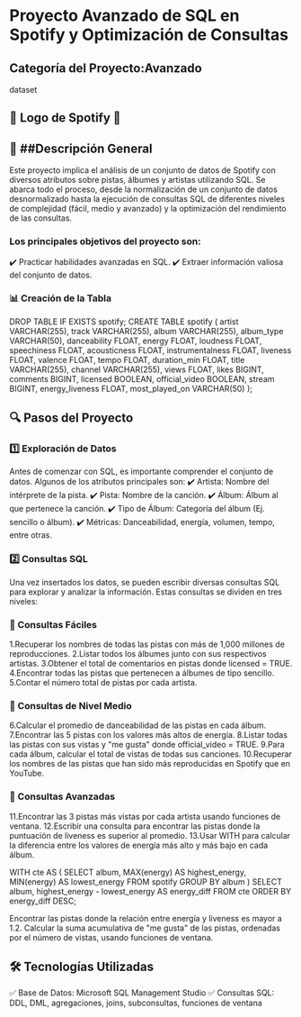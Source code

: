 # Proyecto Avanzado de SQL en Spotify y Optimización de Consultas
## Categoría del Proyecto:Avanzado 
dataset

## 🎵 Logo de Spotify 🎵

## 📌 ##Descripción General
Este proyecto implica el análisis de un conjunto de datos de Spotify con diversos atributos sobre pistas, álbumes y artistas utilizando SQL. Se abarca todo el proceso, desde la normalización de un conjunto de datos desnormalizado hasta la ejecución de consultas SQL de diferentes niveles de complejidad (fácil, medio y avanzado) y la optimización del rendimiento de las consultas.

### Los principales objetivos del proyecto son:
✔️ Practicar habilidades avanzadas en SQL.
✔️ Extraer información valiosa del conjunto de datos.

### 📊 Creación de la Tabla

DROP TABLE IF EXISTS spotify;
CREATE TABLE spotify (
    artist VARCHAR(255),
    track VARCHAR(255),
    album VARCHAR(255),
    album_type VARCHAR(50),
    danceability FLOAT,
    energy FLOAT,
    loudness FLOAT,
    speechiness FLOAT,
    acousticness FLOAT,
    instrumentalness FLOAT,
    liveness FLOAT,
    valence FLOAT,
    tempo FLOAT,
    duration_min FLOAT,
    title VARCHAR(255),
    channel VARCHAR(255),
    views FLOAT,
    likes BIGINT,
    comments BIGINT,
    licensed BOOLEAN,
    official_video BOOLEAN,
    stream BIGINT,
    energy_liveness FLOAT,
    most_played_on VARCHAR(50)
);
## 🔍 Pasos del Proyecto
### 1️⃣ Exploración de Datos
Antes de comenzar con SQL, es importante comprender el conjunto de datos. Algunos de los atributos principales son:
✔️ Artista: Nombre del intérprete de la pista.
✔️ Pista: Nombre de la canción.
✔️ Álbum: Álbum al que pertenece la canción.
✔️ Tipo de Álbum: Categoría del álbum (Ej. sencillo o álbum).
✔️ Métricas: Danceabilidad, energía, volumen, tempo, entre otras.

### 2️⃣ Consultas SQL
Una vez insertados los datos, se pueden escribir diversas consultas SQL para explorar y analizar la información. Estas consultas se dividen en tres niveles:

### 🔹 Consultas Fáciles
1.Recuperar los nombres de todas las pistas con más de 1,000 millones de reproducciones.
2.Listar todos los álbumes junto con sus respectivos artistas.
3.Obtener el total de comentarios en pistas donde licensed = TRUE.
4.Encontrar todas las pistas que pertenecen a álbumes de tipo sencillo.
5.Contar el número total de pistas por cada artista.
### 🔹 Consultas de Nivel Medio
6.Calcular el promedio de danceabilidad de las pistas en cada álbum.
7.Encontrar las 5 pistas con los valores más altos de energía.
8.Listar todas las pistas con sus vistas y "me gusta" donde official_video = TRUE.
9.Para cada álbum, calcular el total de vistas de todas sus canciones.
10.Recuperar los nombres de las pistas que han sido más reproducidas en Spotify que en YouTube.
### 🔹 Consultas Avanzadas
11.Encontrar las 3 pistas más vistas por cada artista usando funciones de ventana.
12.Escribir una consulta para encontrar las pistas donde la puntuación de liveness es superior al promedio.
13.Usar WITH para calcular la diferencia entre los valores de energía más alto y más bajo en cada álbum.

WITH cte AS (
    SELECT 
        album,
        MAX(energy) AS highest_energy,
        MIN(energy) AS lowest_energy
    FROM spotify
    GROUP BY album
)
SELECT 
    album,
    highest_energy - lowest_energy AS energy_diff
FROM cte
ORDER BY energy_diff DESC;

Encontrar las pistas donde la relación entre energía y liveness es mayor a 1.2.
Calcular la suma acumulativa de "me gusta" de las pistas, ordenadas por el número de vistas, usando funciones de ventana.

## 🛠️ Tecnologías Utilizadas
✅ Base de Datos: Microsoft SQL Management Studio
✅ Consultas SQL: DDL, DML, agregaciones, joins, subconsultas, funciones de ventana









